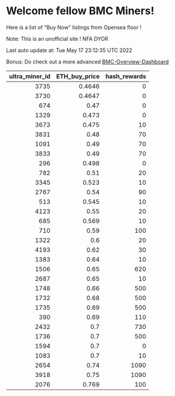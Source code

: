 # Welcome fellow BMC Miners!
Here is a list of "Buy Now" listings from Opensea floor !

Note: This is an unofficial site ! NFA DYOR

Last auto update at: Tue May 17 23:12:35 UTC 2022

Bonus: Do check out a more advanced [BMC-Overview-Dashboard](https://dune.com/defifunk/BMC-Overview-Dashboard)


|   ultra_miner_id |   ETH_buy_price |   hash_rewards |
|-----------------:|----------------:|---------------:|
|             3735 |          0.4646 |              0 |
|             3730 |          0.4647 |              0 |
|              674 |          0.47   |              0 |
|             1329 |          0.473  |              0 |
|             3673 |          0.475  |             10 |
|             3831 |          0.48   |             70 |
|             1091 |          0.49   |             70 |
|             3833 |          0.49   |             70 |
|              296 |          0.498  |              0 |
|              782 |          0.51   |             20 |
|             3345 |          0.523  |             10 |
|             2767 |          0.54   |             90 |
|              513 |          0.545  |             10 |
|             4123 |          0.55   |             20 |
|              685 |          0.569  |             10 |
|              710 |          0.59   |            100 |
|             1322 |          0.6    |             20 |
|             4193 |          0.62   |             30 |
|             1383 |          0.64   |             10 |
|             1506 |          0.65   |            620 |
|             2687 |          0.65   |             10 |
|             1748 |          0.66   |            500 |
|             1732 |          0.68   |            500 |
|             1735 |          0.69   |            500 |
|              390 |          0.69   |            110 |
|             2432 |          0.7    |            730 |
|             1736 |          0.7    |            500 |
|             1594 |          0.7    |              0 |
|             1083 |          0.7    |             10 |
|             2654 |          0.74   |           1090 |
|             3918 |          0.75   |           1090 |
|             2076 |          0.769  |            100 |